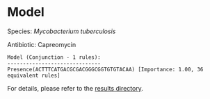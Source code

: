 
# Model

Species: *Mycobacterium tuberculosis*

Antibiotic: Capreomycin

```
Model (Conjunction - 1 rules):
------------------------------
Presence(ACTTTCATGACGCGACGGGCGGTGTGTACAA) [Importance: 1.00, 36 equivalent rules]

```

For details, please refer to the [results directory](../../../../../results/scm_b/mycobacterium%20tuberculosis/capreomycin/repeat_2/).

